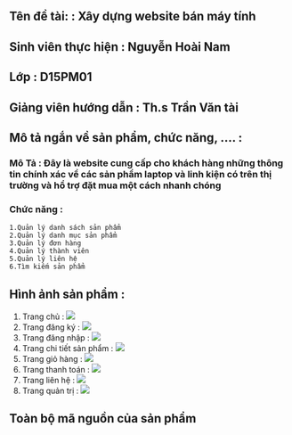 ## Tên đề tài:  : Xây dựng website bán máy tính
## Sinh viên thực hiện : Nguyễn Hoài Nam
## Lớp : D15PM01
## Giảng viên hướng dẫn : Th.s Trần Văn tài
## Mô tả ngắn về sản phẩm, chức năng, …. :
### Mô Tả : Đây là website cung cấp cho khách hàng những thông tin chính xác về các sản phẩm laptop và linh kiện có trên thị trường và hổ trợ đặt mua một cách nhanh chóng
### Chức năng : 
```
1.Quản lý danh sách sản phẩm
2.Quản lý danh mục sản phẩm
3.Quản lý đơn hàng
4.Quản lý thành viên
5.Quản lý liên hệ
6.Tìm kiếm sản phẩm
```
## Hình ảnh sản phẩm :
1. Trang chủ : <img src="https://i.imgur.com/XVM63s1.png">
2. Trang đăng ký : <img src="https://i.imgur.com/5PHlgcU.png">
3. Trang đăng nhập : <img src="https://i.imgur.com/NIwp6PG.png">
4. Trang chi tiết sản phẩm : <img src="https://i.imgur.com/ZkIahKM.png">
5. Trang giỏ hàng : <img src="https://i.imgur.com/9d9NA68.png">
6. Trang thanh toán : <img src="https://i.imgur.com/FLQeyla.png">
7. Trang liên hệ : <img src="https://i.imgur.com/GvchUao.png">
8. Trang quản trị : <img src="https://i.imgur.com/fwpE1Jg.png">
## Toàn bộ mã nguồn của sản phẩm
